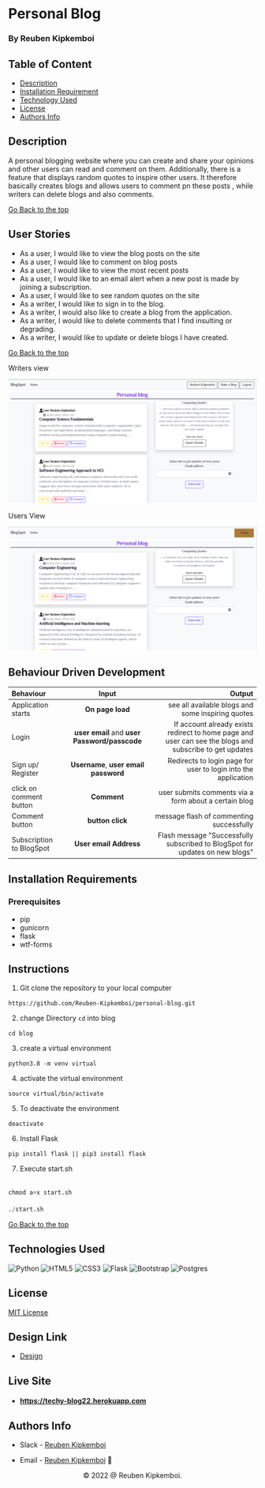 # Personal Blog

### By Reuben Kipkemboi

## Table of Content

+ [Description](#description)
+ [Installation Requirement](#installation-requirements)
+ [Technology Used](#technologies-used)
+ [License](#license)
+ [Authors Info](#authors-info)

## Description
A personal blogging website where you can create and share your opinions and other users can read and comment on them. Additionally, there is a feature that displays random quotes to inspire other users. It therefore basically creates blogs and allows users to comment pn these posts , while writers can delete blogs and also comments.

[Go Back to the top](#personal-blog)


## User Stories

- As a user, I would like to view the blog posts on the site
- As a user, I would like to comment on blog posts
- As a user, I would like to view the most recent posts
- As a user, I would like to an email alert when a new post is made by joining a subscription.
- As a user, I would like to see random quotes on the site
- As a writer, I would like to sign in to the blog.
- As a writer, I would also like to create a blog from the application.
- As a writer, I would like to delete comments that I find insulting or degrading.
- As a writer, I would like to update or delete blogs I have created.


[Go Back to the top](#personal-blog)

Writers view

![Home page from a writers Account](./app/static/images/writer.png)

Users View

![Home page from a writers Account](./app/static/images/user.png)


## Behaviour Driven Development
| Behaviour | Input | Output |
| :---------------- | :---------------: | ------------------: |
| Application starts | **On page load** | see all available blogs and some inspiring quotes |
| Login| **user email** and **user Password/passcode** | If account already exists redirect to home page and user can see the blogs and subscribe to get updates |
| Sign up/ Register | **Username**, **user email** **password** | Redirects to login page for user to login into the application|
| click on comment button | **Comment** | user submits comments via a form about a certain blog|
| Comment button | **button click** | message flash of commenting successfully|
|Subscription to BlogSpot | **User email Address**| Flash message "Successfully subscribed to BlogSpot for updates on new blogs"|

## Installation Requirements

### Prerequisites

- pip
- gunicorn
- flask
- wtf-forms

## Instructions

1) Git clone the repository to your local computer
```
https://github.com/Reuben-Kipkemboi/personal-blog.git
```
2. change Directory `cd` into blog

```
cd blog
```
3. create a virtual environment

```
python3.8 -m venv virtual
```
4. activate the virtual environment 
```
source virtual/bin/activate

```
5. To deactivate the environment

```
deactivate
```

6. Install Flask

```
pip install flask || pip3 install flask
```
7. Execute start.sh

```python

chmod a+x start.sh

./start.sh

```

[Go Back to the top](#personal-blog)


## Technologies Used

![Python](https://img.shields.io/badge/python-3670A0?style=for-the-badge&logo=python&logoColor=ffdd54)
![HTML5](https://img.shields.io/badge/html5-%23E34F26.svg?style=for-the-badge&logo=html5&logoColor=white)
![CSS3](https://img.shields.io/badge/css3-%231572B6.svg?style=for-the-badge&logo=css3&logoColor=white)
![Flask](https://img.shields.io/badge/flask-%23000.svg?style=for-the-badge&logo=flask&logoColor=white)
![Bootstrap](https://img.shields.io/badge/bootstrap-%23563D7C.svg?style=for-the-badge&logo=bootstrap&logoColor=white)
![Postgres](https://img.shields.io/badge/postgres-%23316192.svg?style=for-the-badge&logo=postgresql&logoColor=white)

## License
[MIT License](LICENSE)

## Design Link
* [Design](https://www.figma.com/file/r2H9WSgZZYkB7NsFxioBpT/blog?node-id=2%3A2)

## Live Site
* #### https://techy-blog22.herokuapp.com

## Authors Info
* Slack - [Reuben Kipkemboi]()

* Email - [Reuben Kipkemboi](https://gmail.com) :email: 


<p align = "center">
    &copy; 2022 @ Reuben Kipkemboi.
</p>